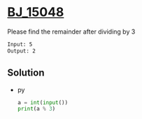 # [BJ_15048](https://acmicpc.net/problem/15048)

Please find the remainder after dividing by 3

```txt
Input: 5
Output: 2
```

## Solution

* py

  ```py
  a = int(input())
  print(a % 3)
  ```
